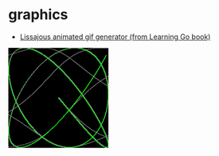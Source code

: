 # graphics

-   [Lissajous animated gif generator (from Learning Go book)](pkg/learninggo/lissajous.go)

![a](../../lisa1.gif)
